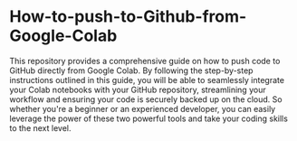 # How-to-push-to-Github-from-Google-Colab

This repository provides a comprehensive guide on how to push code to GitHub directly from Google Colab. By following the step-by-step instructions outlined in this guide, you will be able to seamlessly integrate your Colab notebooks with your GitHub repository, streamlining your workflow and ensuring your code is securely backed up on the cloud. So whether you're a beginner or an experienced developer, you can easily leverage the power of these two powerful tools and take your coding skills to the next level.
